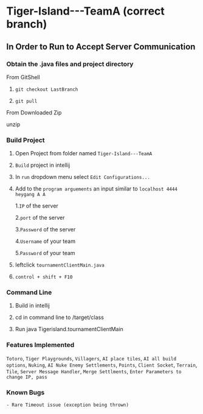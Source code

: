 # Tiger-Island---TeamA (correct branch)
## In Order to Run to Accept Server Communication
### Obtain the .java files and project directory

From GitShell

1. `git checkout LastBranch`

2. `git pull`

From Downloaded Zip

unzip 

### Build Project

1. Open Project from folder named `Tiger-Island---TeamA`

2. `Build` project in intellij

3. In `run` dropdown menu select `Edit Configurations...` 

4. Add to the `program arguements` an input similar to `localhost 4444 heygang A A` 

    1.`IP` of the server
    
    2.`port` of the server
    
    3.`Password` of the server
    
    4.`Username` of your team
    
    5.`Password` of your team

5. leftclick `tournamentClientMain.java`

6. `control + shift + F10`

### Command Line 

1. Build in intellij

2. cd in command line to <folder path>/target/class

3. Run java Tigerisland.tournamentClientMain <ip> <port> <tournamentPassword> <username> <password>

### Features Implemented

`Totoro`, `Tiger Playgrounds`, `Villagers`, `AI place tiles`, `AI all build options`, `Nuking`, `AI Nuke Enemy Settlements`, `Points`, `Client Socket`, `Terrain`, `Tile`, `Server Message Handler`, `Merge Settlments`, `Enter Parameters to change IP, pass`

### Known Bugs
    - Rare Timeout issue (exception being thrown)

